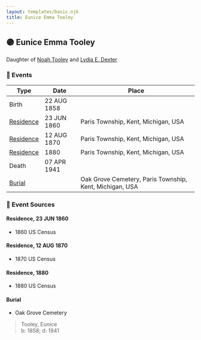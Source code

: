```yaml
---
layout: templates/basic.njk
title: Eunice Emma Tooley
---
```

## 🟣 Eunice Emma Tooley

Daughter of [Noah Tooley](/people/8/84640933) and [Lydia E. Dexter](/people/6/67357568)

### 📆 Events

Type | Date | Place
------ | ------ | ------
Birth | 22 AUG 1858 |
[Residence](#event-b4af0472-998c-41a9-807a-91191c634239) | 23 JUN 1860 | Paris Township, Kent, Michigan, USA
[Residence](#event-8272171f-044c-4d5d-afdb-5ff996c9c62b) | 12 AUG 1870 | Paris Township, Kent, Michigan, USA
[Residence](#event-ffaf1132-3d19-423e-ba8b-53dc7bf4fb84) | 1880 | Paris Township, Kent, Michigan, USA
Death | 07 APR 1941 |
[Burial](#event-93f15043-c611-4159-93b3-1954a8e5a92a) |  | Oak Grove Cemetery, Paris Township, Kent, Michigan, USA

### 📰 Event Sources

#### <a id="event-b4af0472-998c-41a9-807a-91191c634239"></a> Residence, 23 JUN 1860
* 1860 US Census

#### <a id="event-8272171f-044c-4d5d-afdb-5ff996c9c62b"></a> Residence, 12 AUG 1870
* 1870 US Census

#### <a id="event-ffaf1132-3d19-423e-ba8b-53dc7bf4fb84"></a> Residence, 1880
* 1880 US Census

#### <a id="event-93f15043-c611-4159-93b3-1954a8e5a92a"></a> Burial
* Oak Grove Cemetery
>   
  > Tooley, Eunice  
  > b: 1858; d: 1941
